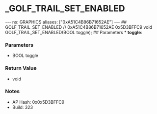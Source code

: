 # _GOLF_TRAIL_SET_ENABLED

--- ns: GRAPHICS aliases: ["0xA51C4B86B71652AE"] --- ## GOLF_TRAIL_SET_ENABLED  // 0xA51C4B86B71652AE 0x5D3BFFC9 void GOLF_TRAIL_SET_ENABLED(BOOL toggle);   ## Parameters * **toggle**:

### Parameters
* BOOL toggle

### Return Value
* void

### Notes
* AP Hash: 0x0x5D3BFFC9
* Build: 323

